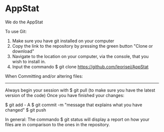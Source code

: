 # AppStat
We do the AppStat

To use Git:

1. Make sure you have git installed on your computer
2. Copy the link to the repository by pressing the green button "Clone or download"
3. Navigate to the location on your computer, via the console, that you wish to install in.
4. Input the commando $ git clone https://github.com/leorisei/AppStat


When Committing and/or altering files:
________
Always begin your session with $ git pull (to make sure you have the latest version of the code)
Once you have finished your changes:

$ git add - A
$ git commit -m "message that explains what you have changed"
$ git push

In general:
The commando $ git status will display a report on how your files are in comparison to the ones in the repository.
